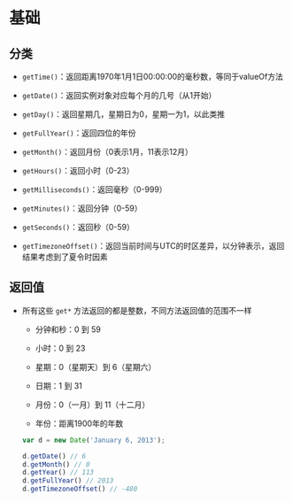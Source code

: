 # 基础

## 分类

  - `getTime()`：返回距离1970年1月1日00:00:00的毫秒数，等同于valueOf方法

  - `getDate()`：返回实例对象对应每个月的几号（从1开始）

  - `getDay()`：返回星期几，星期日为0，星期一为1，以此类推

  - `getFullYear()`：返回四位的年份

  - `getMonth()`：返回月份（0表示1月，11表示12月）

  - `getHours()`：返回小时（0-23）

  - `getMilliseconds()`：返回毫秒（0-999）

  - `getMinutes()`：返回分钟（0-59）

  - `getSeconds()`：返回秒（0-59）

  - `getTimezoneOffset()`：返回当前时间与UTC的时区差异，以分钟表示，返回结果考虑到了夏令时因素

## 返回值

  - 所有这些 `get*` 方法返回的都是整数，不同方法返回值的范围不一样

      - 分钟和秒：0 到 59

      - 小时：0 到 23

      - 星期：0（星期天）到 6（星期六）

      - 日期：1 到 31

      - 月份：0（一月）到 11（十二月）

      - 年份：距离1900年的年数

    ```js
    var d = new Date('January 6, 2013');

    d.getDate() // 6
    d.getMonth() // 0
    d.getYear() // 113
    d.getFullYear() // 2013
    d.getTimezoneOffset() // -480
    ```
